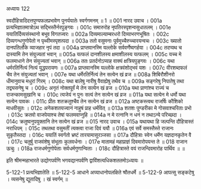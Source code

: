 अध्यायः 122

स्वदौहित्रादिदत्तपुण्यफलप्रभावेण पुनर्ययातेः स्वर्गगमनम् ॥ 1 ॥
001  	नारद उवाच ।
001a	प्रत्यभिज्ञातमात्रोऽथ सद्भिस्तैर्नरपुङ्गवः ।
001c	समारुरोह नृपतिरस्पृशन्वसुधातलम् ।
001e	ययातिर्दिव्यसंस्थानो बभूव विगतज्वरः ॥
002a	दिव्यमाल्याम्बरधरो दिव्याभरणभूषितः ।
002c	दिव्यगन्धगुणोपेतो न पृथ्वीमस्पृशत्पदा ॥
003a	ततो वसुमनाः पूर्वमुच्चैरुच्चारयन्वचः ।
003c	ख्यातो दानपतिर्लोके व्याजहार नृपं तदा ॥
004a	प्राप्तवानस्मि यल्लोके सर्ववर्णेष्वगर्हया ।
004c	तदप्यथ च दास्यामि तेन संयुज्यतां भवान् ॥
005a	यत्फलं दानशीलस्य क्षमाशीलस्य यत्फलम् ।
005c	यच्च मे फलमाधाने तेन संयुज्यतां भवान् ॥
006a	ततः प्रतर्दनोऽप्याह वाक्यं क्षत्रियपुङ्गवः ।
006c	यथा धर्मरतिर्नित्यं नित्यं युद्धपरायणः ॥
007a	प्राप्तवानस्मि यल्लोके क्षत्रवंशोद्भवं यशः ।
007c	वीरशब्दफलं चैव तेन संयुज्यतां भवान् ।
007e	यथा धर्मेरतिर्नित्यं तेन सत्येन खं व्रज ॥
008a	शिबिरौशीनरो धीमानुवाच मधुरां गिरम् ।
008c	यथा बालेषु नारीषु वैवाह्येषु तथैव च ॥
009a	सङ्गरेषु निपातेषु तथा तद्व्यसनेषु च ।
009c	अनृतं नोक्तपूर्वं मे तेन सत्येन खं व्रज ॥
010a	यथा प्राणांश्च राज्यं च राजन्कामसुखानि च ।
010c	त्यजेयं न पुनः सत्यं तेन सत्येन खं व्रज ॥
011a	यथा सत्येन मे धर्मो यथा सत्येन पावकः ।
011c	प्रीतः शतक्रतुश्चैव तेन सत्येन खं व्रज ॥
012a	अष्टकस्त्वथ राजर्षिः कौशिको माधवीसुतः ।
012c	अनेकशतयज्वानं नाहुषं प्राह धर्मवित् ॥
013a	शतशः पुण्डरीका मे गोसवाश्चरिताः प्रभो ।
013c	क्रतवो वाजपेयाश्च तेषां फलमवाप्नुहि ॥
014a	न मे रत्नानि न धनं न तथाऽन्ये परिच्छदा ।
014c	क्रतुष्वनुपयुक्तानि तेन सत्येन खं व्रज ॥
015  	नारद उवाच ।
015a	यथायथा हि जल्पन्ति दौहित्रास्तं नराधिपम् ।
015c	तथतथा वसुमतीं त्यक्त्वा राजा दिवं ययौ ॥
016a	एवं सर्वे समस्तैस्ते राजानः सुकृतैस्तदा ।
016c	ययातिं स्वर्गतो भ्रष्टं तारयामासुरञ्जसा ॥
017a	दौहित्राः स्वेन धर्मेण यज्ञदानकृतेन वै ।
017c	चतुर्षु राजवंशेषु संभूताः कुलवर्धनाः ।
017e	मातामहं महाप्राज्ञं दिवमारोपयन्त ते ॥
018  	राजान ऊचुः ।
018a	राजधर्मगुणोपेताः सर्वधर्मगुणान्विताः ।
018c	दौहित्रास्ते वयं राजन्दिवमारोह पार्थिव ॥ ॥

इति श्रीमन्महाभारते उद्योगपर्वणि भगवद्यानपर्वणि द्वाविंशत्यधिकशततमोऽध्यायः ॥

5-122-1 प्रत्यभिज्ञातेति ॥ 5-122-5 आधाने अग्र्याधानोपलक्षिते श्रौतधर्मे ॥ 5-122-9 आपत्सु सङ्कटेषु । व्यसनेषु द्यूतादिषु । खं स्वर्गम् ॥

